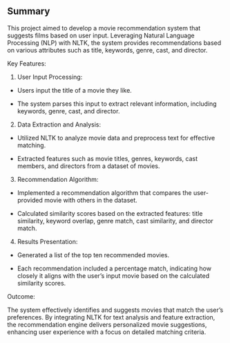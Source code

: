 ## Summary

This project aimed to develop a movie recommendation system that suggests films based on user input. Leveraging Natural Language Processing (NLP) with NLTK, the system provides recommendations based on various attributes such as title, keywords, genre, cast, and director.

Key Features:

1. User Input Processing:

* Users input the title of a movie they like.

* The system parses this input to extract relevant information, including keywords, genre, cast, and director.

2. Data Extraction and Analysis:

* Utilized NLTK to analyze movie data and preprocess text for effective matching.

* Extracted features such as movie titles, genres, keywords, cast members, and directors from a dataset of movies.

3. Recommendation Algorithm:

* Implemented a recommendation algorithm that compares the user-provided movie with others in the dataset.

* Calculated similarity scores based on the extracted features: title similarity, keyword overlap, genre match, cast similarity, and director match.

4. Results Presentation:

* Generated a list of the top ten recommended movies.

* Each recommendation included a percentage match, indicating how closely it aligns with the user’s input movie based on the calculated similarity scores.

Outcome:

The system effectively identifies and suggests movies that match the user’s preferences. By integrating NLTK for text analysis and feature extraction, the recommendation engine delivers personalized movie suggestions, enhancing user experience with a focus on detailed matching criteria.
